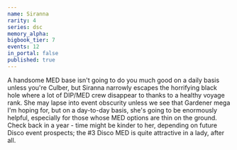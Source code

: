 ```yaml
---
name: Siranna
rarity: 4
series: dsc
memory_alpha:
bigbook_tier: 7
events: 12
in_portal: false
published: true
---
```


A handsome MED base isn't going to do you much good on a daily basis unless you're Culber, but Siranna narrowly escapes the horrifying black hole where a lot of DIP/MED crew disappear to thanks to a healthy voyage rank. She may lapse into event obscurity unless we see that Gardener mega I'm hoping for, but on a day-to-day basis, she's going to be enormously helpful, especially for those whose MED options are thin on the ground. Check back in a year - time might be kinder to her, depending on future Disco event prospects; the #3 Disco MED is quite attractive in a lady, after all.
